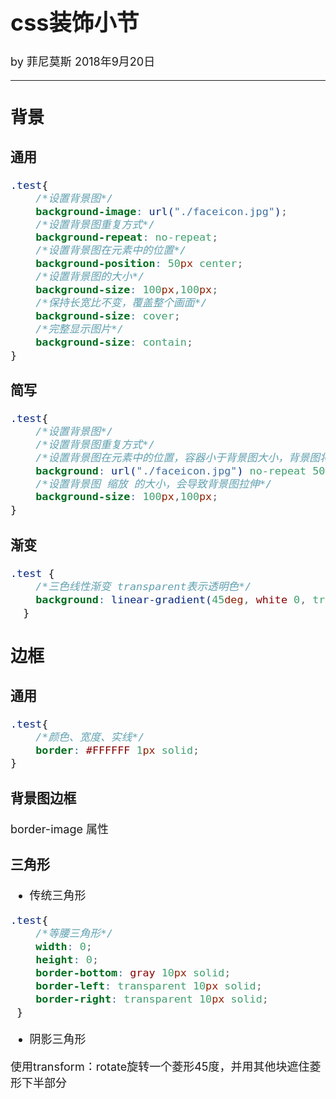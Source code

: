 <font size="4">

# css装饰小节

by 菲尼莫斯  2018年9月20日

---

## 背景

### 通用

```css
.test{
    /*设置背景图*/
    background-image: url("./faceicon.jpg");
    /*设置背景图重复方式*/
    background-repeat: no-repeat;
    /*设置背景图在元素中的位置*/
    background-position: 50px center;
    /*设置背景图的大小*/
    background-size: 100px,100px;
    /*保持长宽比不变，覆盖整个画面*/
    background-size: cover;
    /*完整显示图片*/
    background-size: contain;
}

```

### 简写

```css
.test{
    /*设置背景图*/
    /*设置背景图重复方式*/
    /*设置背景图在元素中的位置，容器小于背景图大小，背景图将只能显示一部分，反之会导致背景图重复*/
    background: url("./faceicon.jpg") no-repeat 50px center;
    /*设置背景图 缩放 的大小，会导致背景图拉伸*/
    background-size: 100px,100px;
}
```


### 渐变

```css
.test {
    /*三色线性渐变 transparent表示透明色*/
    background: linear-gradient(45deg, white 0, transparent 50%, gray 100%);
  }
```

## 边框

### 通用

``` css
.test{
    /*颜色、宽度、实线*/
    border: #FFFFFF 1px solid;
}
```

### 背景图边框

border-image 属性

### 三角形

* 传统三角形

``` css
.test{
    /*等腰三角形*/
    width: 0;
    height: 0;
    border-bottom: gray 10px solid;
    border-left: transparent 10px solid;
    border-right: transparent 10px solid;
 }
```

* 阴影三角形

使用transform：rotate旋转一个菱形45度，并用其他块遮住菱形下半部分

</font>
